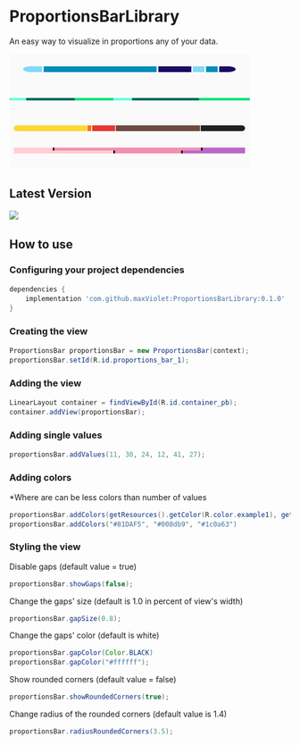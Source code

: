# ProportionsBarLibrary

An easy way to visualize in proportions any of your data.

![text](assets/cropped_examples.png)

## Latest Version
[![](https://jitpack.io/v/maxViolet/ProportionsBarLibrary.svg)](https://jitpack.io/#maxViolet/ProportionsBarLibrary)

## How to use

### Configuring your project dependencies
```groovy
dependencies {
    implementation 'com.github.maxViolet:ProportionsBarLibrary:0.1.0'
}
```

### Creating the view
```java
ProportionsBar proportionsBar = new ProportionsBar(context);
proportionsBar.setId(R.id.proportions_bar_1);
```

### Adding the view
```java
LinearLayout container = findViewById(R.id.container_pb);
container.addView(proportionsBar);
```

### Adding single values
```java
proportionsBar.addValues(11, 30, 24, 12, 41, 27);
```

### Adding colors
*Where are can be less colors than number of values
```java
proportionsBar.addColors(getResources().getColor(R.color.example1), getResources().getColor(R.color.example2),getResources().getColor(R.color.example3));
proportionsBar.addColors("#81DAF5", "#008db9", "#1c0a63")
```

### Styling the view
Disable gaps (default value = true)
```java
proportionsBar.showGaps(false);
```
Change the gaps' size (default is 1.0 in percent of view's width)
```java
proportionsBar.gapSize(0.8);
```
Change the gaps' color (default is white)
```java
proportionsBar.gapColor(Color.BLACK)
proportionsBar.gapColor("#ffffff");
```
Show rounded corners (default value = false)
```java
proportionsBar.showRoundedCorners(true);
```
Change radius of the rounded corners (default value is 1.4)
```java
proportionsBar.radiusRoundedCorners(3.5);
```
